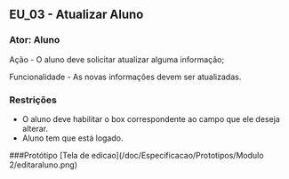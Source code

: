 ## EU_03 - Atualizar Aluno

### Ator: Aluno

Ação - O aluno deve solicitar atualizar alguma informação;

Funcionalidade - As novas informações devem ser atualizadas.

### Restrições
- O aluno deve habilitar o box correspondente ao campo que ele deseja alterar.
- Aluno tem que está logado.

###Protótipo
[Tela de edicao](/doc/Especificacao/Prototipos/Modulo 2/editaraluno.png)

